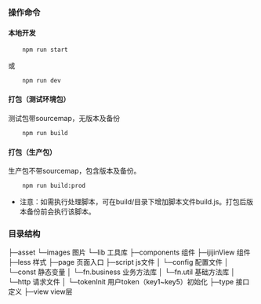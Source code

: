 
### 操作命令
#### 本地开发
``` sh
	npm run start
```

或

``` sh
	npm run dev
```

#### 打包（测试环境包）
测试包带sourcemap，无版本及备份
``` sh
	npm run build
```

#### 打包（生产包）
生产包不带sourcemap，包含版本及备份。
``` sh
	npm run build:prod
```

* 注意：如需执行处理脚本，可在build/目录下增加脚本文件build.js。打包后版本备份前会执行该脚本。

### 目录结构
├─asset
     └─images 图片
     └─lib    工具库
├─components  组件
├─ijijinView  组件
├─less        样式
├─page        页面入口
├─script      js文件
│  └─config    配置文件
│  └─const     静态变量
│  └─fn.business  业务方法库
│  └─fn.util 基础方法库
│  └─http    请求文件
│  └─tokenInit  用户token（key1~key5）初始化
├─type        接口定义
├─view        view层

